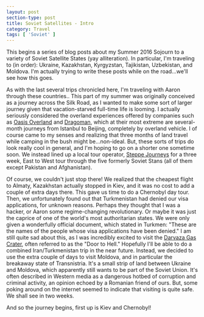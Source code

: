 ```yaml
---
layout: post
section-type: post
title: Soviet Satellites - Intro
category: Travel
tags: [ 'Soviet' ]
---
```


This begins a series of blog posts about my Summer 2016 Sojourn to a variety
of Soviet Satellite States (yay alliteration). In particular, I'm traveling
to (in order): Ukraine, Kazakhstan, Kyrgyzstan, Tajikistan, Uzbekistan, and
Moldova. I'm actually trying to write these posts while on the road...we'll
see how this goes.

As with the last several trips chronicled here, I'm traveling with Aaron
through these countries.. This part of my summer was originally conceived
as a journey across the Silk Road, as I wanted to make some sort of larger
journey given that vacation-starved full-time life is looming. I actually seriously
considered the overland experiences offered by companies such as
[Oasis Overland](http://www.oasisoverland.co.uk/)
and [Dragoman](https://www.dragoman.com/),
which at their most extreme are several-month journeys
from Istanbul to Beijing, completely by overland vehicle.
I of course came to my senses and realizing that three months of
land travel while camping in the bush might
be...non-ideal. But, these sorts of trips do look really cool in general,
and I'm hoping to go on a shorter one sometime soon.
We instead lined up a local tour operator,
[Steppe Journeys](http://www.steppejourneys.com/)
for a three week, East to West tour through the five formerly Soviet
Stans (all of them except Pakistan and Afghanistan).

Of course, we couldn't just stop there! We realized that the cheapest
flight to Almaty, Kazakhstan actually stopped in Kiev, and it was no
cost to add a couple of extra days there. This gave us time to  do a Chernobyl
day tour. Then, we unfortunately found out that Turkmenistan had
denied our visa applications, for unknown reasons. Perhaps they thought
that I was a hacker, or Aaron some regime-changing revolutionary. Or maybe
it was just the caprice of one of the world's most authoritarian states.
We were only given a wonderfully official document, which stated in Turkmen:
"These are the names of the people whose visa applications have been denied."
I am still quite sad about this, as I was incredibly excited to visit
the [Darvaza Gas Crater](https://en.wikipedia.org/wiki/Door_to_Hell),
often referred to as the "Door to Hell."
Hopefully I'll be able to do a combined Iran/Turkmenistan trip in the near future.
Instead, we decided to use the extra couple of days to visit Moldova, and
in particular the breakaway state of Transnistria. It's a small
strip of land between Ukraine and Moldova, which apparently still wants
to be part of the Soviet Union. It's often described in Western media as a
dangerous hotbed of corruption and criminal activity, an opinion echoed
by a Romanian friend of ours. But, some poking around on the internet seemed
to indicate that visiting is quite safe. We shall see in two weeks.

And so the journey begins, first up is Kiev and Chernobyl!